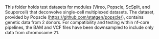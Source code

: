 This folder holds test datasets for modules (Vireo, Popscle, ScSplit, and Souporcell) that deconvolve single-cell multiplexed datasets. 
The dataset, provided by Popscle (https://github.com/statgen/popscle/), contains genetic data from 2 donors.
For compatibility and testing within nf-core pipelines, the BAM and VCF files have been downsampled to include only data from chromosome 21.
